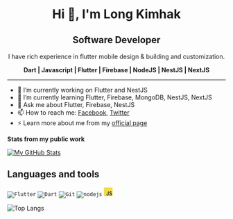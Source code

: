 <h1 align="center">Hi 👋, I'm Long Kimhak</h1>
<h2 align="center">Software Developer</h2>
<p align="center">I have rich experience in flutter mobile design & building and customization.</p>

<p align="center">
<strong>Dart | Javascript | Flutter | Firebase | NodeJS | NestJS | NextJS</strong>
</p>

---

- 🔭 I’m currently working on Flutter and NestJS
- 🌱 I’m currently learning Flutter, Firebase, MongoDB, NestJS, NextJS
- 💬 Ask me about Flutter, Firebase, NestJS
- 📫 How to reach me: [Facebook](https://web.facebook.com/mrrhak168), [Twitter](https://twitter.com/mrrhak168)
- ⚡ Learn more about me from my [official page](https://mrrhak.com)


**Stats from my public work**

[![My GitHub Stats](https://github-readme-stats.vercel.app/api/?username=mrrhak&count_private=true&theme=tokyonight&showicons=true)]()

## Languages and tools

<code><img height="20" src="https://avatars.githubusercontent.com/u/14101776?s=20&v=4" alt="Flutter"></code>
<code><img height="20" src="https://avatars.githubusercontent.com/u/1609975?s=20&v=4" alt="Dart"></code>
<code><img height="20" src="https://avatars.githubusercontent.com/u/18133?s=20&v=4" alt="Git"></code>
<code><img height="20" src="https://avatars.githubusercontent.com/u/9950313?s=20&v=4" alt="nodejs"></code>
<code><img height="20" src="https://raw.githubusercontent.com/github/explore/80688e429a7d4ef2fca1e82350fe8e3517d3494d/topics/javascript/javascript.png" alt="javascript"></code>

![Top Langs](https://github-readme-stats.vercel.app/api/top-langs/?username=mrrhak&layout=compact&theme=tokyonight)
